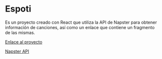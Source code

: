 # Espoti

Es un proyecto creado con React que utiliza la API de Napster para obtener información de canciones, así como un enlace que contiene un fragmento de las mismas.

[Enlace al proyecto](https://espoti.vercel.app)

[Napster API](https://developer.napster.com/)

